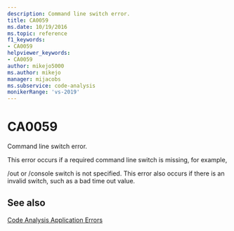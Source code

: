 ```yaml
---
description: Command line switch error.
title: CA0059
ms.date: 10/19/2016
ms.topic: reference
f1_keywords:
- CA0059
helpviewer_keywords:
- CA0059
author: mikejo5000
ms.author: mikejo
manager: mijacobs
ms.subservice: code-analysis
monikerRange: 'vs-2019'
---
```


# CA0059

Command line switch error.

This error occurs if a required command line switch is missing, for example,

/out or /console switch is not specified. This error also occurs if there is an invalid switch, such as a bad time out value.

## See also

[Code Analysis Application Errors](../code-quality/code-analysis-application-errors.md)
